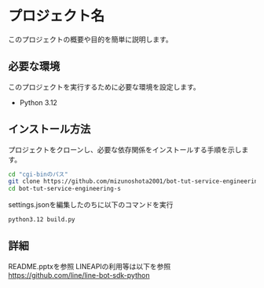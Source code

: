 # プロジェクト名

このプロジェクトの概要や目的を簡単に説明します。

## 必要な環境

このプロジェクトを実行するために必要な環境を設定します。

- Python 3.12

## インストール方法

プロジェクトをクローンし、必要な依存関係をインストールする手順を示します。

```bash
cd "cgi-binのパス"
git clone https://github.com/mizunoshota2001/bot-tut-service-engineering-s.git
cd bot-tut-service-engineering-s
```
settings.jsonを編集したのちに以下のコマンドを実行
```bash
python3.12 build.py
```
## 詳細

README.pptxを参照
LINEAPIの利用等は以下を参照
https://github.com/line/line-bot-sdk-python
